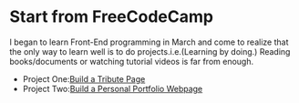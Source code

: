 # Start from FreeCodeCamp
I began to learn Front-End programming in March and come to realize that the only way to learn well is to do projects.i.e.(Learning by doing.)
Reading books/documents or watching tutorial videos is far from enough.

- Project One:[Build a Tribute Page](https://www.freecodecamp.cn/challenges/build-a-tribute-page)
- Project Two:[Build a Personal Portfolio Webpage](https://www.freecodecamp.cn/challenges/build-a-personal-portfolio-webpage)
